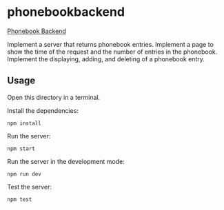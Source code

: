 # phonebookbackend
[Phonebook Backend](https://fullstackopen.com/en/part3/node_js_and_express#exercises-3-1-3-6)

Implement a server that returns phonebook entries. Implement a page to show the time of the request and the number of entries in the phonebook. Implement the displaying, adding, and deleting of a phonebook entry.

## Usage
Open this directory in a terminal.

Install the dependencies:

```
npm install
```

Run the server:

```
npm start
```

Run the server in the development mode:

```
npm run dev
```

Test the server:

```
npm test
```
